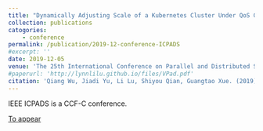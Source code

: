 ```yaml
---
title: "Dynamically Adjusting Scale of a Kubernetes Cluster Under QoS Guarantee"
collection: publications
catogories: 
    - conference
permalink: /publication/2019-12-conference-ICPADS
#excerpt: ''
date: 2019-12-05
venue: 'The 25th International Conference on Parallel and Distributed Systems (IEEE ICPADS 2019)'
#paperurl: 'http://lynnlilu.github.io/files/VPad.pdf'
citation: 'Qiang Wu, Jiadi Yu, Li Lu, Shiyou Qian, Guangtao Xue. (2019). &quot; Dynamically Adjusting Scale of a Kubernetes Cluster Under QoS Guarantee.&quot; <i>IEEE ICPADS 2019</i>. Tianjin, China.'
---
```


IEEE ICPADS is a CCF-C conference.

[To appear](https://ieeexplore.ieee.org/document/no)

